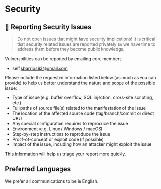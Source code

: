 # Security

## 🔐 Reporting Security Issues

> Do not open issues that might have security implications! It is critical that security
> related issues are reported privately so we have time to address them before they
> become public knowledge.

Vulnerabilities can be reported by emailing core members:

-   self [sbarrios93@gmail.com](mailto:sbarrios93@gmail.com)

Please include the requested information listed below (as much as you can provide) to
help us better understand the nature and scope of the possible issue:

-   Type of issue (e.g. buffer overflow, SQL injection, cross-site scripting, etc.)
-   Full paths of source file(s) related to the manifestation of the issue
-   The location of the affected source code (tag/branch/commit or direct URL)
-   Any special configuration required to reproduce the issue
-   Environment (e.g. Linux / Windows / macOS)
-   Step-by-step instructions to reproduce the issue
-   Proof-of-concept or exploit code (if possible)
-   Impact of the issue, including how an attacker might exploit the issue

This information will help us triage your report more quickly.

## Preferred Languages

We prefer all communications to be in English.
